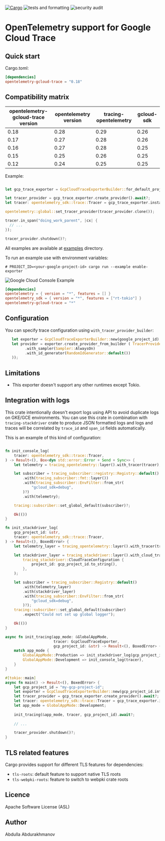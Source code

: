 [![Cargo](https://img.shields.io/crates/v/opentelemetry-gcloud-trace.svg)](https://crates.io/crates/opentelemetry-gcloud-trace)
![tests and formatting](https://github.com/abdolence/opentelemetry-gcloud-trace-rs/workflows/tests%20&amp;%20formatting/badge.svg)
![security audit](https://github.com/abdolence/opentelemetry-gcloud-trace-rs/workflows/security%20audit/badge.svg)

# OpenTelemetry support for Google Cloud Trace

## Quick start

Cargo.toml:
```toml
[dependencies]
opentelemetry-gcloud-trace = "0.18"
```

## Compatibility matrix

| opentelemetry-gcloud-trace version | opentelemetry version | tracing-opentelemetry | gcloud-sdk |
|------------------------------------|-----------------------|-----------------------|------------|
| 0.18                               | 0.28                  | 0.29                  | 0.26       |
| 0.17                               | 0.27                  | 0.28                  | 0.26       |
| 0.16                               | 0.27                  | 0.28                  | 0.25       |
| 0.15                               | 0.25                  | 0.26                  | 0.25       |
| 0.12                               | 0.24                  | 0.25                  | 0.25       |

Example:

```rust

let gcp_trace_exporter = GcpCloudTraceExporterBuilder::for_default_project_id().await?; // or GcpCloudTraceExporterBuilder::new(config_env_var("PROJECT_ID")?)

let tracer_provider = gcp_trace_exporter.create_provider().await?;
let tracer: opentelemetry_sdk::trace::Tracer = gcp_trace_exporter.install(&tracer_provider).await?;

opentelemetry::global::set_tracer_provider(tracer_provider.clone());

tracer.in_span("doing_work_parent", |cx| {
  // ...
});

tracer_provider.shutdown()?;


```

All examples are available at [examples](examples) directory.

To run an example use with environment variables:
```
# PROJECT_ID=<your-google-project-id> cargo run --example enable-exporter
```

![Google Cloud Console Example](docs/img/gcloud-example.png)


```toml
[dependencies]
opentelemetry = { version = "*", features = [] }
opentelemetry_sdk = { version = "*", features = ["rt-tokio"] }
opentelemetry-gcloud-trace = "*"
```


## Configuration

You can specify trace configuration using `with_tracer_provider_builder`:

```rust
   let exporter = GcpCloudTraceExporterBuilder::new(google_project_id);
   let provider = exporter.create_provider_from_builder ( TracerProvider::builder()
         .with_sampler(Sampler::AlwaysOn)
         .with_id_generator(RandomIdGenerator::default())
   ));
```

## Limitations
- This exporter doesn't support any other runtimes except Tokio.

## Integration with logs
This crate intentionally doesn't export logs using API to avoid duplicate logs on GKE/GCE environments. 
You can use this crate in combination with `tracing-stackdriver` crate to produce 
JSON formatted logs and logs and traces will be correlated by `trace_id` and `span_id` 
fields automatically. 
 
This is an example of this kind of configuration:
```rust

fn init_console_log(
    tracer: opentelemetry_sdk::trace::Tracer,
) -> Result<(), Box<dyn std::error::Error + Send + Sync>> {
    let telemetry = tracing_opentelemetry::layer().with_tracer(tracer);

    let subscriber = tracing_subscriber::registry::Registry::default()
        .with(tracing_subscriber::fmt::layer())
        .with(tracing_subscriber::EnvFilter::from_str(
            "gcloud_sdk=debug",
        )?)
        .with(telemetry);

    tracing::subscriber::set_global_default(subscriber)?;

    Ok(())
}

fn init_stackdriver_log(
    gcp_project_id: &str,
    tracer: opentelemetry_sdk::trace::Tracer,
) -> Result<(), BoxedError> {
    let telemetry_layer = tracing_opentelemetry::layer().with_tracer(tracer);

    let stackdriver_layer = tracing_stackdriver::layer().with_cloud_trace(
        tracing_stackdriver::CloudTraceConfiguration {
            project_id: gcp_project_id.to_string(),
        },
    );

    let subscriber = tracing_subscriber::Registry::default()
        .with(telemetry_layer)
        .with(stackdriver_layer)
        .with(tracing_subscriber::EnvFilter::from_str(
            "gcloud_sdk=debug",
        )?);
    tracing::subscriber::set_global_default(subscriber)
        .expect("Could not set up global logger");

    Ok(())
}

async fn init_tracing(app_mode: &GlobalAppMode,
                      tracer: GcpCloudTraceExporter,
                      gcp_project_id: &str) -> Result<(), BoxedError> {
    match app_mode {
        GlobalAppMode::Production => init_stackdriver_log(gcp_project_id, tracer),
        GlobalAppMode::Development => init_console_log(tracer),
    }
}

#[tokio::main]
async fn main() -> Result<(), BoxedError> {
    let gcp_project_id = "my-gcp-project-id";
    let exporter = GcpCloudTraceExporterBuilder::new(gcp_project_id.into());
    let tracer_provider = gcp_trace_exporter.create_provider().await?;
    let tracer: opentelemetry_sdk::trace::Tracer = gcp_trace_exporter.install(&tracer_provider).await?;
    let app_mode = GlobalAppMode::Development;
    
    init_tracing(&app_mode, tracer, gcp_project_id).await?;
    
    // ...

    tracer_provider.shutdown()?;
}


```

## TLS related features
Cargo provides support for different TLS features for dependencies:
- `tls-roots`: default feature to support native TLS roots
- `tls-webpki-roots`: feature to switch to webpki crate roots

## Licence
Apache Software License (ASL)

## Author
Abdulla Abdurakhmanov
